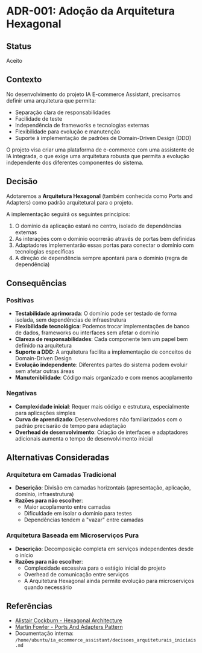 # ADR-001: Adoção da Arquitetura Hexagonal

## Status
Aceito

## Contexto
No desenvolvimento do projeto IA E-commerce Assistant, precisamos definir uma arquitetura que permita:
- Separação clara de responsabilidades
- Facilidade de teste
- Independência de frameworks e tecnologias externas
- Flexibilidade para evolução e manutenção
- Suporte à implementação de padrões de Domain-Driven Design (DDD)

O projeto visa criar uma plataforma de e-commerce com uma assistente de IA integrada, o que exige uma arquitetura robusta que permita a evolução independente dos diferentes componentes do sistema.

## Decisão
Adotaremos a **Arquitetura Hexagonal** (também conhecida como Ports and Adapters) como padrão arquitetural para o projeto.

A implementação seguirá os seguintes princípios:
1. O domínio da aplicação estará no centro, isolado de dependências externas
2. As interações com o domínio ocorrerão através de portas bem definidas
3. Adaptadores implementarão essas portas para conectar o domínio com tecnologias específicas
4. A direção de dependência sempre apontará para o domínio (regra de dependência)

## Consequências

### Positivas
- **Testabilidade aprimorada**: O domínio pode ser testado de forma isolada, sem dependências de infraestrutura
- **Flexibilidade tecnológica**: Podemos trocar implementações de banco de dados, frameworks ou interfaces sem afetar o domínio
- **Clareza de responsabilidades**: Cada componente tem um papel bem definido na arquitetura
- **Suporte a DDD**: A arquitetura facilita a implementação de conceitos de Domain-Driven Design
- **Evolução independente**: Diferentes partes do sistema podem evoluir sem afetar outras áreas
- **Manutenibilidade**: Código mais organizado e com menos acoplamento

### Negativas
- **Complexidade inicial**: Requer mais código e estrutura, especialmente para aplicações simples
- **Curva de aprendizado**: Desenvolvedores não familiarizados com o padrão precisarão de tempo para adaptação
- **Overhead de desenvolvimento**: Criação de interfaces e adaptadores adicionais aumenta o tempo de desenvolvimento inicial

## Alternativas Consideradas

### Arquitetura em Camadas Tradicional
- **Descrição**: Divisão em camadas horizontais (apresentação, aplicação, domínio, infraestrutura)
- **Razões para não escolher**: 
  - Maior acoplamento entre camadas
  - Dificuldade em isolar o domínio para testes
  - Dependências tendem a "vazar" entre camadas

### Arquitetura Baseada em Microserviços Pura
- **Descrição**: Decomposição completa em serviços independentes desde o início
- **Razões para não escolher**:
  - Complexidade excessiva para o estágio inicial do projeto
  - Overhead de comunicação entre serviços
  - A Arquitetura Hexagonal ainda permite evolução para microserviços quando necessário

## Referências
- [Alistair Cockburn - Hexagonal Architecture](https://alistair.cockburn.us/hexagonal-architecture/)
- [Martin Fowler - Ports And Adapters Pattern](https://www.martinfowler.com/articles/injection.html)
- Documentação interna: `/home/ubuntu/ia_ecommerce_assistant/decisoes_arquiteturais_iniciais.md`
